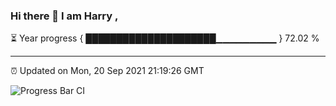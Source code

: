 ### Hi there 👋 I am Harry , 

⏳ Year progress { █████████████████████▁▁▁▁▁▁▁▁▁ } 72.02 %

---

⏰ Updated on Mon, 20 Sep 2021 21:19:26 GMT

![Progress Bar CI](https://github.com/duykhang68/duykhang68/workflows/Progress%20Bar%20CI/badge.svg)

